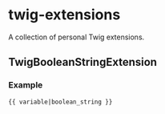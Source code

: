 # twig-extensions

A collection of personal Twig extensions.

## TwigBooleanStringExtension

### Example

    {{ variable|boolean_string }}
